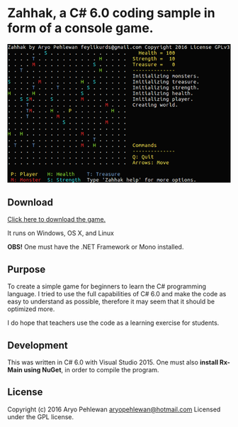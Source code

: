 # Zahhak, a C# 6.0 coding sample in form of a console game.

![Screenshot](pics/zahhak.png)

## Download
[Click here to download the game.](downloads/Zahhak.zip?raw=true)

It runs on Windows, OS X, and Linux

**OBS!** One must have the .NET Framework or Mono installed.

## Purpose
To create a simple game for beginners to learn the C# programming language. I tried to use the full capabilities of C# 6.0 and make the code as easy to understand as possible, therefore it may seem that it should be optimized more.

I do hope that teachers use the code as a learning exercise for students.

## Development
This was written in C# 6.0 with Visual Studio 2015. One must also  **install Rx-Main using NuGet**, in order to compile the program.

## License
Copyright (c) 2016 Aryo Pehlewan aryopehlewan@hotmail.com 
Licensed under the GPL license.



